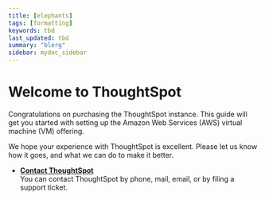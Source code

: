 ```yaml
---
title: [elephants]
tags: [formatting]
keywords: tbd
last_updated: tbd
summary: "blerg"
sidebar: mydoc_sidebar
---
```

# Welcome to ThoughtSpot

Congratulations on purchasing the ThoughtSpot instance. This guide will get you started with setting up the Amazon Web Services (AWS) virtual machine (VM) offering.

We hope your experience with ThoughtSpot is excellent. Please let us know how it goes, and what we can do to make it better.

-   **[Contact ThoughtSpot](../../admin/misc/contact.html)**  
You can contact ThoughtSpot by phone, mail, email, or by filing a support ticket.


